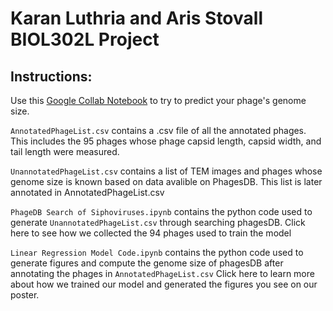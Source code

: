 # Karan Luthria and Aris Stovall BIOL302L Project

## Instructions:

Use this  [Google Collab Notebook](https://colab.research.google.com/drive/1JN-zKgyJDfU3Q2AMg_rzQ7QpT8Zyzrne?usp=sharing) to try to predict your phage's genome size.

`AnnotatedPhageList.csv` contains a .csv file of all the annotated phages. This includes the 95 phages whose phage capsid length, capsid width, and tail length were measured. 

`UnannotatedPhageList.csv` contains a list of TEM images and phages whose genome size is known based on data avalible on PhagesDB. This list is later annotated in AnnotatedPhageList.csv

`PhageDB Search of Siphoviruses.ipynb` contains the python code used to generate `UnannotatedPhageList.csv` through searching phagesDB. Click here to see how we collected the 94 phages used to train the model

`Linear Regression Model Code.ipynb` contains the python code used to generate figures and compute the genome size of phagesDB after annotating the phages in `AnnotatedPhageList.csv` Click here to learn more about how we trained our model and generated the figures you see on our poster.
